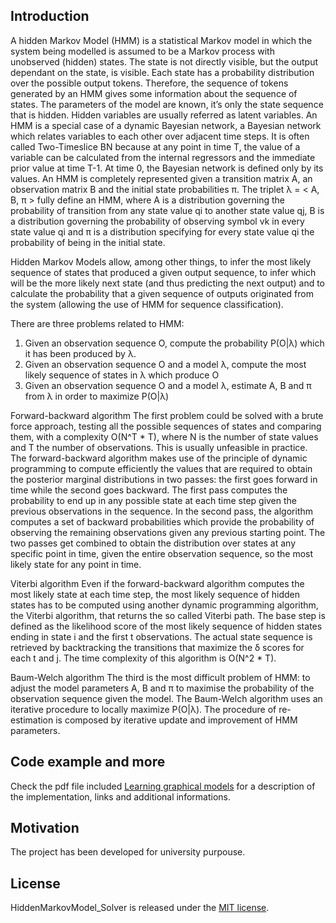 ## Introduction

A hidden Markov Model (HMM) is a statistical Markov model in which the system being modelled is assumed to be a Markov process with unobserved (hidden) states. The state is not directly visible, but the output dependant on the state, is visible. Each state has a probability distribution over the possible output tokens. Therefore, the sequence of tokens generated by an HMM gives some information about the sequence of states. The parameters of the model are known, it’s only the state sequence that is hidden. Hidden variables are usually referred as latent variables.
An HMM is a special case of a dynamic Bayesian network, a Bayesian network which relates variables to each other over adjacent time steps. It is often called Two-Timeslice BN because at any point in time T, the value of a variable can be calculated from the internal regressors and the immediate prior value at time T-1. At time 0, the Bayesian network is defined only by its values.
An HMM is completely represented given a transition matrix A, an observation matrix B and the initial state probabilities π.
The triplet λ = < A, B, π > fully define an HMM, where A is a distribution governing the probability of transition from any state value qi to another state value qj, B is a distribution governing the probability of observing symbol vk in every state value qi and π is a distribution specifying for every state value qi the probability of being in the initial state.

Hidden Markov Models allow, among other things, to infer the most likely sequence of states that produced a given output sequence, to infer which will be the more likely next state (and thus predicting the next output) and to calculate the probability that a given sequence of outputs originated from the system (allowing the use of HMM for sequence classification).

There are three problems related to HMM:
1.	Given an observation sequence O, compute the probability P(O|λ) which it has been produced by λ.
2.	Given an observation sequence O and a model λ, compute the most likely sequence of states in λ which produce O
3.	Given an observation sequence O and a model λ, estimate A, B and π from λ in order to maximize P(O|λ)

Forward-backward algorithm
The first problem could be solved with a brute force approach, testing all the possible sequences of states and comparing them, with a complexity O(N^T * T), where N is the number of state values and T the number of observations. This is usually unfeasible in practice.
The forward-backward algorithm makes use of the principle of dynamic programming to compute efficiently the values that are required to obtain the posterior marginal distributions in two passes: the first goes forward in time while the second goes backward. The first pass computes the probability to end up in any possible state at each time step given the previous observations in the sequence. In the second pass, the algorithm computes a set of backward probabilities which provide the probability of observing the remaining observations given any previous starting point. The two passes get combined to obtain the distribution over states at any specific point in time, given the entire observation sequence, so the most likely state for any point in time.

Viterbi algorithm
Even if the forward-backward algorithm computes the most likely state at each time step, the most likely sequence of hidden states has to be computed using another dynamic programming algorithm, the Viterbi algorithm, that returns the so called Viterbi path.
The base step is defined as the likelihood score of the most likely sequence of hidden states ending in state i and the first t observations.
The actual state sequence is retrieved by backtracking the transitions that maximize the δ scores for each t and j.
The time complexity of this algorithm is O(N^2 * T).

Baum-Welch algorithm
The third is the most difficult problem of HMM: to adjust the model parameters A, B and π to maximise the probability of the observation sequence given the model. The Baum-Welch algorithm uses an iterative procedure to locally maximize P(O|λ). The procedure of re-estimation is composed by iterative update and improvement of HMM parameters.

## Code example and more

Check the pdf file included [Learning graphical models](http://github.com/akyrey/HiddenMarkovModel_Solver/raw/master/) for a description of the implementation, links and additional informations.

## Motivation

The project has been developed for university purpouse.

## License

HiddenMarkovModel_Solver is released under the [MIT license](http://github.com/akyrey/HiddenMarkovModel_Solver/raw/master/LICENSE).